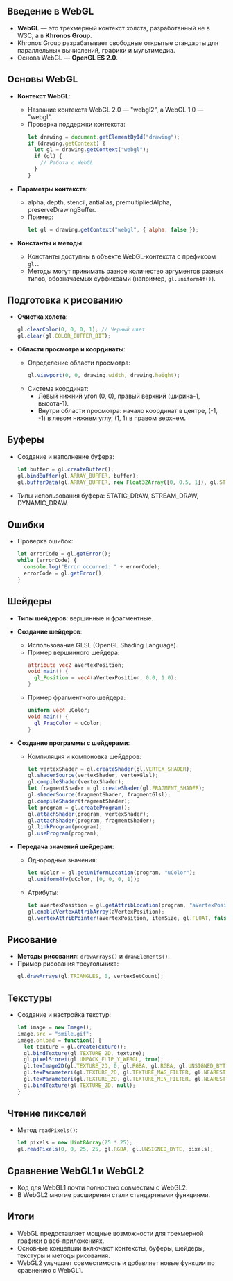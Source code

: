## Введение в WebGL

- **WebGL** — это трехмерный контекст холста, разработанный не в W3C, а в **Khronos Group**.
- Khronos Group разрабатывает свободные открытые стандарты для параллельных вычислений, графики и мультимедиа.
- Основа WebGL — **OpenGL ES 2.0**.

## Основы WebGL

- **Контекст WebGL**:
  - Название контекста WebGL 2.0 — "webgl2", а WebGL 1.0 — "webgl".
  - Проверка поддержки контекста:
    ```javascript
    let drawing = document.getElementById("drawing");
    if (drawing.getContext) {
      let gl = drawing.getContext("webgl");
      if (gl) {
        // Работа с WebGL
      }
    }
    ```

- **Параметры контекста**:
  - alpha, depth, stencil, antialias, premultipliedAlpha, preserveDrawingBuffer.
  - Пример:
    ```javascript
    let gl = drawing.getContext("webgl", { alpha: false });
    ```

- **Константы и методы**:
  - Константы доступны в объекте WebGL-контекста с префиксом `gl.`.
  - Методы могут принимать разное количество аргументов разных типов, обозначаемых суффиксами (например, `gl.uniform4f()`).

## Подготовка к рисованию

- **Очистка холста**:
  ```javascript
  gl.clearColor(0, 0, 0, 1); // Черный цвет
  gl.clear(gl.COLOR_BUFFER_BIT);
  ```

- **Области просмотра и координаты**:
  - Определение области просмотра:
    ```javascript
    gl.viewport(0, 0, drawing.width, drawing.height);
    ```
  - Система координат:
    - Левый нижний угол (0, 0), правый верхний (ширина-1, высота-1).
    - Внутри области просмотра: начало координат в центре, (-1, -1) в левом нижнем углу, (1, 1) в правом верхнем.

## Буферы

- Создание и наполнение буфера:
  ```javascript
  let buffer = gl.createBuffer();
  gl.bindBuffer(gl.ARRAY_BUFFER, buffer);
  gl.bufferData(gl.ARRAY_BUFFER, new Float32Array([0, 0.5, 1]), gl.STATIC_DRAW);
  ```
- Типы использования буфера: STATIC_DRAW, STREAM_DRAW, DYNAMIC_DRAW.

## Ошибки

- Проверка ошибок:
  ```javascript
  let errorCode = gl.getError();
  while (errorCode) {
    console.log("Error occurred: " + errorCode);
    errorCode = gl.getError();
  }
  ```

## Шейдеры

- **Типы шейдеров**: вершинные и фрагментные.
- **Создание шейдеров**:
  - Использование GLSL (OpenGL Shading Language).
  - Пример вершинного шейдера:
    ```glsl
    attribute vec2 aVertexPosition;
    void main() {
      gl_Position = vec4(aVertexPosition, 0.0, 1.0);
    }
    ```
  - Пример фрагментного шейдера:
    ```glsl
    uniform vec4 uColor;
    void main() {
      gl_FragColor = uColor;
    }
    ```

- **Создание программы с шейдерами**:
  - Компиляция и компоновка шейдеров:
    ```javascript
    let vertexShader = gl.createShader(gl.VERTEX_SHADER);
    gl.shaderSource(vertexShader, vertexGlsl);
    gl.compileShader(vertexShader);
    let fragmentShader = gl.createShader(gl.FRAGMENT_SHADER);
    gl.shaderSource(fragmentShader, fragmentGlsl);
    gl.compileShader(fragmentShader);
    let program = gl.createProgram();
    gl.attachShader(program, vertexShader);
    gl.attachShader(program, fragmentShader);
    gl.linkProgram(program);
    gl.useProgram(program);
    ```

- **Передача значений шейдерам**:
  - Однородные значения:
    ```javascript
    let uColor = gl.getUniformLocation(program, "uColor");
    gl.uniform4fv(uColor, [0, 0, 0, 1]);
    ```
  - Атрибуты:
    ```javascript
    let aVertexPosition = gl.getAttribLocation(program, "aVertexPosition");
    gl.enableVertexAttribArray(aVertexPosition);
    gl.vertexAttribPointer(aVertexPosition, itemSize, gl.FLOAT, false, 0, 0);
    ```

## Рисование

- **Методы рисования**: `drawArrays()` и `drawElements()`.
- Пример рисования треугольника:
  ```javascript
  gl.drawArrays(gl.TRIANGLES, 0, vertexSetCount);
  ```

## Текстуры

- Создание и настройка текстур:
  ```javascript
  let image = new Image();
  image.src = "smile.gif";
  image.onload = function() {
    let texture = gl.createTexture();
    gl.bindTexture(gl.TEXTURE_2D, texture);
    gl.pixelStorei(gl.UNPACK_FLIP_Y_WEBGL, true);
    gl.texImage2D(gl.TEXTURE_2D, 0, gl.RGBA, gl.RGBA, gl.UNSIGNED_BYTE, image);
    gl.texParameteri(gl.TEXTURE_2D, gl.TEXTURE_MAG_FILTER, gl.NEAREST);
    gl.texParameteri(gl.TEXTURE_2D, gl.TEXTURE_MIN_FILTER, gl.NEAREST);
    gl.bindTexture(gl.TEXTURE_2D, null);
  }
  ```

## Чтение пикселей

- Метод `readPixels()`:
  ```javascript
  let pixels = new Uint8Array(25 * 25);
  gl.readPixels(0, 0, 25, 25, gl.RGBA, gl.UNSIGNED_BYTE, pixels);
  ```

## Сравнение WebGL1 и WebGL2

- Код для WebGL1 почти полностью совместим с WebGL2.
- В WebGL2 многие расширения стали стандартными функциями.

## Итоги

- WebGL предоставляет мощные возможности для трехмерной графики в веб-приложениях.
- Основные концепции включают контексты, буферы, шейдеры, текстуры и методы рисования.
- WebGL2 улучшает совместимость и добавляет новые функции по сравнению с WebGL1.
